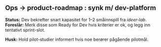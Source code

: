 ## Ops → product-roadmap : synk m/ dev-platform

**Status:** Dev bekrefter snart kapasitet for 1–2 småinnspill fra *ideer-lab*.  
**Foreslår:** Merk disse som Ready for Dev hvis kriterier er ok, og legg inn tentativt sprint-slot.

**Husk:** Hold pilot-studier informert hvis noe berører pågående pilotmål.
